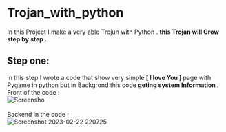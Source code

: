 # Trojan_with_python
In this Project I make a very able Trojun with Python .
<b> this Trojan will Grow step by step . </b>

## Step one:
in this step I wrote a code that show very simple <b> [ I love You ] </b> page with Pygame in python but in Backgrond this code <b> geting system Information </b> .
<br>
Front of the code :
<br>
![Screensho](https://user-images.githubusercontent.com/93470832/220769231-f6c68e0b-c00b-4849-9e9f-5d2654b4c9e5.png)
<br><br>
Backend in the code :
<br>
![Screenshot 2023-02-22 220725](https://user-images.githubusercontent.com/93470832/220769491-cb32c555-0433-47f3-9e6f-763d43675ed5.png)
